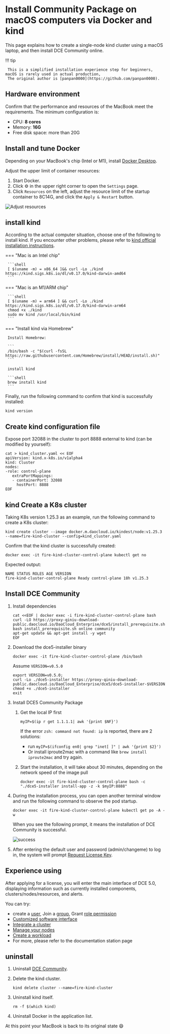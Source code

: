# Install Community Package on macOS computers via Docker and kind

This page explains how to create a single-node kind cluster using a macOS laptop, and then install DCE Community online.

!!! tip

     This is a simplified installation experience step for beginners, macOS is rarely used in actual production,
     The original author is [panpan0000](https://github.com/panpan0000).

## Hardware environment

Confirm that the performance and resources of the MacBook meet the requirements. The minimum configuration is:

- CPU: **8 cores**
- Memory: **16G**
- Free disk space: more than 20G

## Install and tune Docker

Depending on your MacBook's chip (Intel or M1), install [Docker Desktop](https://docs.docker.com/desktop/install/mac-install/).

Adjust the upper limit of container resources:

1. Start Docker.
1. Click ⚙️ in the upper right corner to open the `Settings` page.
1. Click `Resources` on the left, adjust the resource limit of the startup container to 8C14G, and click the `Apply & Restart` button.

![Adjust resources](https://docs.daocloud.io/daocloud-docs-images/docs/blogs/images/docker.png)

## install kind

According to the actual computer situation, choose one of the following to install kind.
If you encounter other problems, please refer to [kind official installation instructions](https://kind.sigs.k8s.io/docs/user/quick-start/#installation).

=== "Mac is an Intel chip"

     ```shell
     [ $(uname -m) = x86_64 ]&& curl -Lo ./kind https://kind.sigs.k8s.io/dl/v0.17.0/kind-darwin-amd64
     ```

=== "Mac is an M1/ARM chip"

     ```shell
     [ $(uname -m) = arm64 ] && curl -Lo ./kind https://kind.sigs.k8s.io/dl/v0.17.0/kind-darwin-arm64
     chmod +x ./kind
     sudo mv kind /usr/local/bin/kind
     ```

=== "Install kind via Homebrew"

     Install Homebrew:

     ```
     /bin/bash -c "$(curl -fsSL https://raw.githubusercontent.com/Homebrew/install/HEAD/install.sh)"
     ```

     install kind

     ```shell
     brew install kind
     ```

Finally, run the following command to confirm that kind is successfully installed:

```shell
kind version
```

## Create kind configuration file

Expose port 32088 in the cluster to port 8888 external to kind (can be modified by yourself):

```shell
cat > kind_cluster.yaml << EOF
apiVersion: kind.x-k8s.io/v1alpha4
kind: Cluster
nodes:
-role: control-plane
   extraPortMappings:
   - containerPort: 32088
     hostPort: 8888
EOF
```

## kind Create a K8s cluster

Taking K8s version 1.25.3 as an example, run the following command to create a K8s cluster:

```shell
kind create cluster --image docker.m.daocloud.io/kindest/node:v1.25.3 --name=fire-kind-cluster --config=kind_cluster.yaml
```

Confirm that the kind cluster is successfully created:

```shell
docker exec -it fire-kind-cluster-control-plane kubectl get no
```

Expected output:

```console
NAME STATUS ROLES AGE VERSION
fire-kind-cluster-control-plane Ready control-plane 18h v1.25.3
```

## Install DCE Community

1. Install dependencies

     ```shell
     cat <<EOF | docker exec -i fire-kind-cluster-control-plane bash
     curl -LO https://proxy-qiniu-download-public.daocloud.io/DaoCloud_Enterprise/dce5/install_prerequisite.sh
     bash install_prerequisite.sh online community
     apt-get update && apt-get install -y wget
     EOF
     ```

1. Download the dce5-installer binary

     ```shell
     docker exec -it fire-kind-cluster-control-plane /bin/bash
     ```

     Assume `VERSION=v0.5.0`

     ```shell
     export VERSION=v0.5.0;
     curl -Lo ./dce5-installer https://proxy-qiniu-download-public.daocloud.io/DaoCloud_Enterprise/dce5/dce5-installer-$VERSION
     chmod +x ./dce5-installer
     exit
     ```

1. Install DCE5 Community Package

     1. Get the local IP first

         ```shell
         myIP=$(ip r get 1.1.1.1| awk '{print $NF}')
         ```

         If the error `zsh: command not found: ip` is reported, there are 2 solutions:

         - run `myIP=$(ifconfig en0| grep "inet[ ]" | awk '{print $2}')`
         - Or install iproute2mac with a command like `brew install iproute2mac` and try again.

     1. Start the installation, it will take about 30 minutes, depending on the network speed of the image pull

         ```shell
         docker exec -it fire-kind-cluster-control-plane bash -c "./dce5-installer install-app -z -k $myIP:8888"
         ```

1. During the installation process, you can open another terminal window and run the following command to observe the pod startup.

     ```shell
     docker exec -it fire-kind-cluster-control-plane kubectl get po -A -w
     ```

     When you see the following prompt, it means the installation of DCE Community is successful.

     ![success](https://docs.daocloud.io/daocloud-docs-images/docs/blogs/images/success.jpg)

1. After entering the default user and password (admin/changeme) to log in, the system will prompt [Request License Key](../dce/license0.md).

## Experience using

After applying for a license, you will enter the main interface of DCE 5.0, displaying information such as currently installed components, clusters/nodes/resources, and alerts.

You can try:

- create a [user](../ghippo/user-guide/access-control/user.md),
   Join a [group](../ghippo/user-guide/access-control/group.md),
   Grant [role permission](../ghippo/user-guide/access-control/role.md)
- [Customized software interface](../ghippo/user-guide/platform-setting/appearance.md)
- [Integrate a cluster](../kpanda/user-guide/clusters/integrate-cluster.md)
- [Manage your nodes](../kpanda/user-guide/nodes/node-check.md)
- [Create a workload](../kpanda/user-guide/workloads/create-deployment.md)
- For more, please refer to the documentation station page

## uninstall

1. Uninstall [DCE Community](../install/uninstall.md).
1. Delete the kind cluster.

     ```
     kind delete cluster --name=fire-kind-cluster
     ```

1. Uninstall kind itself.

     ```
     rm -f $(which kind)
     ```

1. Uninstall Docker in the application list.

At this point your MacBook is back to its original state 😄
